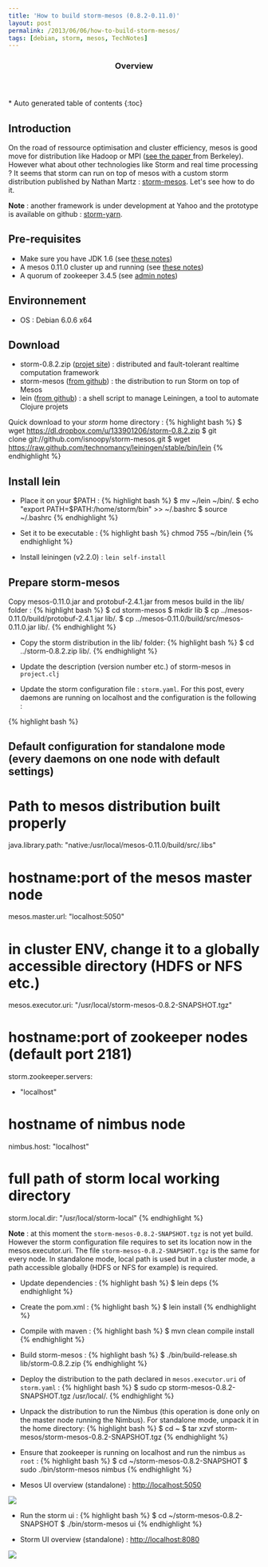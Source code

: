```yaml
---
title: 'How to build storm-mesos (0.8.2-0.11.0)'
layout: post
permalink: /2013/06/06/how-to-build-storm-mesos/
tags: [debian, storm, mesos, TechNotes] 
---
```


<section id="table-of-contents" class="toc">
  <header>
    <h3>Overview</h3>
  </header>
<div id="drawer" markdown="1">
*  Auto generated table of contents
{:toc}
</div>
</section><!-- /#table-of-contents -->

## Introduction

On the road of ressource optimisation and cluster efficiency, mesos is good move for distribution like Hadoop or MPI ([see the paper ][1]from Berkeley). However what about other technologies like Storm and real time processing ? It seems that storm can run on top of mesos with a custom storm distribution published by Nathan Martz : [storm-mesos][2]. Let's see how to do it.

**Note** : another framework is under development at Yahoo and the prototype is available on github : [storm-yarn][3].

## Pre-requisites

  * Make sure you have JDK 1.6 (see [these notes][4])
  * A mesos 0.11.0 cluster up and running (see [these notes][5])
  * A quorum of zookeeper 3.4.5 (see [admin notes][6])

## Environnement

  * OS : Debian 6.0.6 x64

## Download

  * storm-0.8.2.zip ([projet site][7]) : distributed and fault-tolerant realtime computation framework
  * storm-mesos ([from github][8]) : the distribution to run Storm on top of Mesos
  * lein ([from github][9]) : a shell script to manage Leiningen, a tool to automate Clojure projets

Quick download to your *storm* home directory :
{% highlight bash %}
$ wget https://dl.dropbox.com/u/133901206/storm-0.8.2.zip
$ git clone git://github.com/isnoopy/storm-mesos.git
$ wget https://raw.github.com/technomancy/leiningen/stable/bin/lein
{% endhighlight %}

## Install lein

  * Place it on your $PATH :
{% highlight bash %}
$ mv ~/lein ~/bin/.
$ echo "export PATH=$PATH:/home/storm/bin" >> ~/.bashrc
$ source ~/.bashrc
{% endhighlight %}

  * Set it to be executable : 
{% highlight bash %}
chmod 755 ~/bin/lein
{% endhighlight %}

  * Install leiningen (v2.2.0) : `lein self-install`

## Prepare storm-mesos

Copy mesos-0.11.0.jar and protobuf-2.4.1.jar from mesos build in the lib/ folder :
{% highlight bash %}
$ cd storm-mesos
$ mkdir lib
$ cp ../mesos-0.11.0/build/protobuf-2.4.1.jar lib/.
$ cp ../mesos-0.11.0/build/src/mesos-0.11.0.jar lib/.
{% endhighlight %}

* Copy the storm distribution in the lib/ folder:
{% highlight bash %}
$ cd ../storm-0.8.2.zip lib/.
{% endhighlight %}

* Update the description (version number etc.) of storm-mesos in `project.clj`

* Update the storm configuration file : `storm.yaml`. For this post, every daemons are running on localhost and the configuration is the following :

{% highlight bash %}
## Default configuration for standalone mode (every daemons on one node with default settings)

# Path to mesos distribution built properly
java.library.path: "native:/usr/local/mesos-0.11.0/build/src/.libs"

# hostname:port of the mesos master node
mesos.master.url: "localhost:5050"

# in cluster ENV, change it to a globally accessible directory (HDFS or NFS etc.)
mesos.executor.uri: "/usr/local/storm-mesos-0.8.2-SNAPSHOT.tgz"

# hostname:port of zookeeper nodes (default port 2181)
storm.zookeeper.servers:
- "localhost"

# hostname of nimbus node
nimbus.host: "localhost"

# full path of storm local working directory
storm.local.dir: "/usr/local/storm-local"
{% endhighlight %}

**Note** : at this moment the `storm-mesos-0.8.2-SNAPSHOT.tgz` is not yet build. However the storm configuration file requires to set its location now in the mesos.executor.uri. The file `storm-mesos-0.8.2-SNAPSHOT.tgz` is the same for every node. In standalone mode, local path is used but in a cluster mode, a path accessible globally (HDFS or NFS for example) is required.

* Update dependencies :
{% highlight bash %}
$ lein deps
{% endhighlight %}

* Create the pom.xml :
{% highlight bash %}
$ lein install
{% endhighlight %}

* Compile with maven :
{% highlight bash %}
$ mvn clean compile install
{% endhighlight %}

* Build storm-mesos :
{% highlight bash %}
$ ./bin/build-release.sh lib/storm-0.8.2.zip
{% endhighlight %}

* Deploy the distribution to the path declared in `mesos.executor.uri` of `storm.yaml` :
{% highlight bash %}
$ sudo cp storm-mesos-0.8.2-SNAPSHOT.tgz /usr/local/.
{% endhighlight %}

* Unpack the distribution to run the Nimbus (this operation is done only on the master node running the Nimbus). For standalone mode, unpack it in the home directory:
{% highlight bash %}
$ cd ~
$ tar xzvf storm-mesos/storm-mesos-0.8.2-SNAPSHOT.tgz
{% endhighlight %}

* Ensure that zookeeper is running on localhost and run the nimbus `as root` :
{% highlight bash %}
$ cd ~/storm-mesos-0.8.2-SNAPSHOT
$ sudo ./bin/storm-mesos nimbus
{% endhighlight %}

* Mesos UI overview (standalone) : [http://localhost:5050]()

![](http://blog.bbouille.eu/wp-content/uploads/2013/06/mesos-0.11.0-UI-local-storm-mesos.png)

* Run the storm ui :
{% highlight bash %}
$ cd ~/storm-mesos-0.8.2-SNAPSHOT
$ ./bin/storm-mesos ui
{% endhighlight %}

* Storm UI overview (standalone) : [http://localhost:8080]()

![](http://blog.bbouille.eu/wp-content/uploads/2013/06/mesos-0.11.0-UI-local-storm-mesos-ui.png)

 [1]: http://static.usenix.org/event/nsdi11/tech/full_papers/Hindman_new.pdf
 [2]: https://github.com/nathanmarz/storm-mesos
 [3]: https://github.com/yahoo/storm-yarn
 [4]: http://codetalk.code-kobold.de/?p=289
 [5]: /how-to-install-mesos-0-11-0-incubating-on-squeeze-6-0-6/
 [6]: http://zookeeper.apache.org/doc/r3.3.3/zookeeperAdmin.html
 [7]: http://storm-project.net/downloads.html
 [8]: https://github.com/isnoopy/storm-mesos
 [9]: https://github.com/technomancy/leiningen